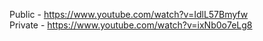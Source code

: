 Public - https://www.youtube.com/watch?v=IdlL57Bmyfw
<br>
Private - https://www.youtube.com/watch?v=ixNb0o7eLg8
